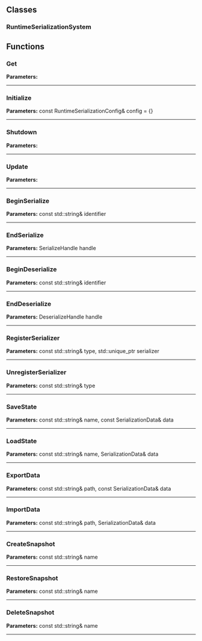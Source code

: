 
## Classes

### RuntimeSerializationSystem




## Functions

### Get



**Parameters:** 

---

### Initialize



**Parameters:** const RuntimeSerializationConfig& config = {}

---

### Shutdown



**Parameters:** 

---

### Update



**Parameters:** 

---

### BeginSerialize



**Parameters:** const std::string& identifier

---

### EndSerialize



**Parameters:** SerializeHandle handle

---

### BeginDeserialize



**Parameters:** const std::string& identifier

---

### EndDeserialize



**Parameters:** DeserializeHandle handle

---

### RegisterSerializer



**Parameters:** const std::string& type, std::unique_ptr<ITypeSerializer> serializer

---

### UnregisterSerializer



**Parameters:** const std::string& type

---

### SaveState



**Parameters:** const std::string& name, const SerializationData& data

---

### LoadState



**Parameters:** const std::string& name, SerializationData& data

---

### ExportData



**Parameters:** const std::string& path, const SerializationData& data

---

### ImportData



**Parameters:** const std::string& path, SerializationData& data

---

### CreateSnapshot



**Parameters:** const std::string& name

---

### RestoreSnapshot



**Parameters:** const std::string& name

---

### DeleteSnapshot



**Parameters:** const std::string& name

---
